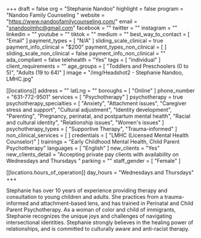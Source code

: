+++
draft = false
org = "Stephanie Nandoo"
highlight = false
program = "Nandoo Family Counseling "
website = "https://www.nandoofamilycounseling.com/"
email = "snandoolmhc@gmail.com"
facebook = ""
twitter = ""
instagram = ""
linkedin = ""
youtube = ""
tiktok = ""
medium = ""
best_way_to_contact = [ "Email" ]
payment_types = [ "N/A" ]
sliding_scale_clinical = true
payment_info_clinical = "$200"
payment_types_non_clinical = [ ]
sliding_scale_non_clinical = false
payment_info_non_clinical = ""
ada_compliant = false
telehealth = "Yes"
tags = [ "individual" ]
client_requirements = ""
age_groups = [ "Toddlers and Preschoolers (0 to 5)", "Adults (19 to 64)" ]
image = "/img/Headshot2 - Stephanie Nandoo, LMHC.jpg"

[[locations]]
address = ""
latLng = ""
boroughs = [ "Online" ]
phone_number = "631-772-9501"
services = [ "Psychotherapy" ]
psychotherapy = true
psychotherapy_specialties = [
  "Anxiety",
  "Attachment issues",
  "Caregiver stress and support",
  "Cultural adjustment",
  "Identity development",
  "Parenting",
  "Pregnancy, perinatal, and postpartum mental health",
  "Racial and cultural identity",
  "Relationship issues",
  "Women's issues"
]
psychotherapy_types = [ "Supportive Therapy", "Trauma-informed" ]
non_clinical_services = [ ]
credentials = [ "LMHC (Licensed Mental Health Counselor)" ]
trainings = "Early Childhood Mental Health, Child Parent Psychotherapy"
languages = [ "English" ]
new_clients = "Yes"
new_clients_detail = "Accepting private pay clients with availability on Wednesdays and Thursdays "
parking = ""
staff_gender = [ "Female" ]

  [[locations.hours_of_operation]]
  day_hours = "Wednesdays and Thursdays"
+++

Stephanie has over 10 years of experience providing therapy and consultation to young children and adults. She practices from a trauma-informed and attachment-based lens, and has trained in Perinatal and Child Parent Psychotherapy. As a woman of color and child of immigrants, Stephanie recognizes the unique joys and challenges of navigating intersectional identities. Stephanie strongly believes in the healing power of relationships, and is committed to culturally aware and anti-racist therapy. 
